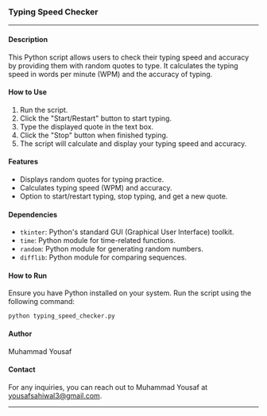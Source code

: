 ### Typing Speed Checker

---

#### Description
This Python script allows users to check their typing speed and accuracy by providing them with random quotes to type. It calculates the typing speed in words per minute (WPM) and the accuracy of typing.

#### How to Use
1. Run the script.
2. Click the "Start/Restart" button to start typing.
3. Type the displayed quote in the text box.
4. Click the "Stop" button when finished typing.
5. The script will calculate and display your typing speed and accuracy.

#### Features
- Displays random quotes for typing practice.
- Calculates typing speed (WPM) and accuracy.
- Option to start/restart typing, stop typing, and get a new quote.

#### Dependencies
- `tkinter`: Python's standard GUI (Graphical User Interface) toolkit.
- `time`: Python module for time-related functions.
- `random`: Python module for generating random numbers.
- `difflib`: Python module for comparing sequences.

#### How to Run
Ensure you have Python installed on your system. Run the script using the following command:
```
python typing_speed_checker.py
```

#### Author
Muhammad Yousaf

#### Contact
For any inquiries, you can reach out to Muhammad Yousaf at yousafsahiwal3@gmail.com.

--- 

